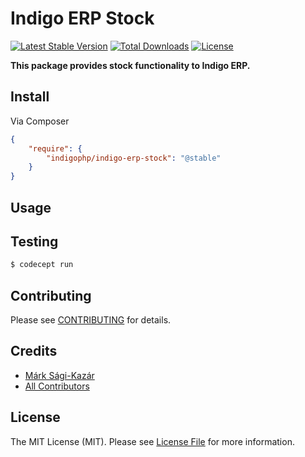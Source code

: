 # Indigo ERP Stock

[![Latest Stable Version](https://poser.pugx.org/indigophp/indigo-erp-stock/v/stable.png)](https://packagist.org/packages/indigophp/indigo-erp-stock)
[![Total Downloads](https://poser.pugx.org/indigophp/indigo-erp-stock/downloads.png)](https://packagist.org/packages/indigophp/indigo-erp-stock)
[![License](https://poser.pugx.org/indigophp/indigo-erp-stock/license.png)](https://packagist.org/packages/indigophp/indigo-erp-stock)

**This package provides stock functionality to Indigo ERP.**


## Install

Via Composer

``` json
{
    "require": {
        "indigophp/indigo-erp-stock": "@stable"
    }
}
```


## Usage


## Testing

``` bash
$ codecept run
```


## Contributing

Please see [CONTRIBUTING](https://github.com/indigophp/indigo-erp-stock/blob/develop/CONTRIBUTING.md) for details.


## Credits

- [Márk Sági-Kazár](https://github.com/sagikazarmark)
- [All Contributors](https://github.com/indigophp/indigo-erp-stock/contributors)


## License

The MIT License (MIT). Please see [License File](https://github.com/indigophp/indigo-erp-stock/blob/develop/LICENSE) for more information.
